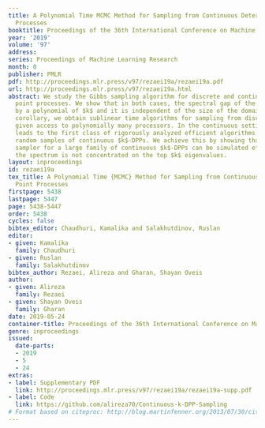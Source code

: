 ```yaml
---
title: A Polynomial Time MCMC Method for Sampling from Continuous Determinantal Point
  Processes
booktitle: Proceedings of the 36th International Conference on Machine Learning
year: '2019'
volume: '97'
address: 
series: Proceedings of Machine Learning Research
month: 0
publisher: PMLR
pdf: http://proceedings.mlr.press/v97/rezaei19a/rezaei19a.pdf
url: http://proceedings.mlr.press/v97/rezaei19a.html
abstract: We study the Gibbs sampling algorithm for discrete and continuous $k$-determinantal
  point processes. We show that in both cases, the spectral gap of the chain is bounded
  by a polynomial of $k$ and it is independent of the size of the domain. As an immediate
  corollary, we obtain sublinear time algorithms for sampling from discrete $k$-DPPs
  given access to polynomially many processors. In the continuous setting, our result
  leads to the first class of rigorously analyzed efficient algorithms to generate
  random samples of continuous $k$-DPPs. We achieve this by showing that the Gibbs
  sampler for a large family of continuous $k$-DPPs can be simulated efficiently when
  the spectrum is not concentrated on the top $k$ eigenvalues.
layout: inproceedings
id: rezaei19a
tex_title: A Polynomial Time {MCMC} Method for Sampling from Continuous Determinantal
  Point Processes
firstpage: 5438
lastpage: 5447
page: 5438-5447
order: 5438
cycles: false
bibtex_editor: Chaudhuri, Kamalika and Salakhutdinov, Ruslan
editor:
- given: Kamalika
  family: Chaudhuri
- given: Ruslan
  family: Salakhutdinov
bibtex_author: Rezaei, Alireza and Gharan, Shayan Oveis
author:
- given: Alireza
  family: Rezaei
- given: Shayan Oveis
  family: Gharan
date: 2019-05-24
container-title: Proceedings of the 36th International Conference on Machine Learning
genre: inproceedings
issued:
  date-parts:
  - 2019
  - 5
  - 24
extras:
- label: Supplementary PDF
  link: http://proceedings.mlr.press/v97/rezaei19a/rezaei19a-supp.pdf
- label: Code
  link: https://github.com/alireza70/Continuous-k-DPP-Sampling
# Format based on citeproc: http://blog.martinfenner.org/2013/07/30/citeproc-yaml-for-bibliographies/
---
```

